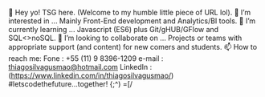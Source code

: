👋 Hey yo! TSG here. (Welcome to my humble little piece of URL lol).
👀 I’m interested in ... Mainly Front-End development and Analytics/BI tools.
🌱 I’m currently learning ... Javascript (ES6) plus Git/gHUB/GFlow and SQL<>noSQL.
💞️ I’m looking to collaborate on ... Projects or teams with appropriate support (and content) for new comers and students.
📫 How to reach me: Fone : +55 (11) 9 8396-1209 e-mail : thiagosilvagusmao@hotmail.com LinkedIn : 
(https://www.linkedin.com/in/thiagosilvagusmao/)
#letscodethefuture...together! {;^) =[/
